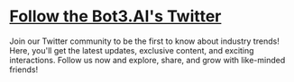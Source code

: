  # [Follow the Bot3.AI's Twitter](https://twitter.com/Bot3Ai)
Join our Twitter community to be the first to know about industry trends! Here, you'll get the latest updates, exclusive content, and exciting interactions. Follow us now and explore, share, and grow with like-minded friends!
